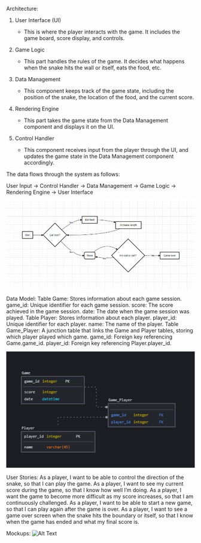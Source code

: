 Architecture:

1. User Interface (UI)
   - This is where the player interacts with the game. It includes the game board, score display, and controls.

2. Game Logic
   - This part handles the rules of the game. It decides what happens when the snake hits the wall or itself, eats the food, etc.

3. Data Management
   - This component keeps track of the game state, including the position of the snake, the location of the food, and the current score.

4. Rendering Engine
   - This part takes the game state from the Data Management component and displays it on the UI.

5. Control Handler
   - This component receives input from the player through the UI, and updates the game state in the Data Management component accordingly.

The data flows through the system as follows:

User Input -> Control Handler -> Data Management -> Game Logic -> Rendering 
Engine -> User Interface


![Alt Text](https://github.com/Salma2486/Project_portfolio/blob/main/Capture.PNG?raw=true.png)



Data Model:
Table Game: Stores information about each game session.
game_id: Unique identifier for each game session.
score: The score achieved in the game session.
date: The date when the game session was played.
Table Player: Stores information about each player.
player_id: Unique identifier for each player.
name: The name of the player.
Table Game_Player: A junction table that links the Game and Player tables, storing which player played which game.
game_id: Foreign key referencing Game.game_id.
player_id: Foreign key referencing Player.player_id.

![Alt Text](https://github.com/Salma2486/Project_portfolio/blob/main/Capture1.PNG?raw=true.png)


User Stories:
As a player, I want to be able to control the direction of the snake, so that I can play the game.
As a player, I want to see my current score during the game, so that I know how well I’m doing.
As a player, I want the game to become more difficult as my score increases, so that I am continuously challenged.
As a player, I want to be able to start a new game, so that I can play again after the game is over.
As a player, I want to see a game over screen when the snake hits the boundary or itself, so that I know when the game has ended and what my final score is.


Mockups:
![Alt Text](w2enhttps://github.com/Salma2486/Project_portfolio/blob/main/w2enIILhS3yBEvwaD7VmEQ.jpg?raw=trueIILhS3yBEvwaD7VmEQ.png)
